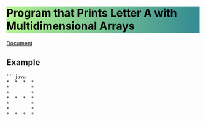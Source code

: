 # <h1 style="background: linear-gradient(to right, rgb(182, 244, 146), rgb(51, 139, 147));; color:black">Program that Prints Letter A with Multidimensional Arrays</h1>

[Document](https://academy.patika.dev/courses/java101/pratik-array-letter)

## Example

    ```java
    *  *  *  * 
    *        * 
    *        * 
    *  *  *  * 
    *        * 
    *        * 
    *  *  *  * 
```